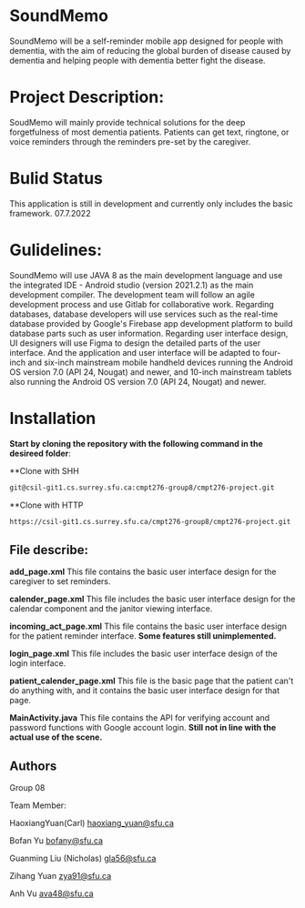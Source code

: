 SoundMemo
=========
SoundMemo will be a self-reminder mobile app designed for people with dementia, with the aim of reducing the global burden of disease caused by dementia and helping people with dementia better fight the disease.

# Project Description:
SoudMemo will mainly provide technical solutions for the deep forgetfulness of most dementia patients. Patients can get text, ringtone, or voice reminders through the reminders pre-set by the caregiver.

# Bulid Status
This application is still in development and currently only includes the basic framework. 07.7.2022

# Gulidelines:
SoundMemo will use JAVA 8 as the main development language and use the integrated IDE - Android studio (version 2021.2.1) as the main development compiler. The development team will follow an agile development process and use Gitlab for collaborative work. Regarding databases, database developers will use services such as the real-time database provided by Google's Firebase app development platform to build 
database parts such as user information. Regarding user interface design, UI designers will use Figma to design the detailed parts of the user interface. And the application and user interface will be adapted to four-inch and six-inch mainstream mobile handheld devices running the Android OS version 7.0 (API 24, Nougat) and newer, and 10-inch mainstream tablets also running the Android OS version 7.0 (API 24, Nougat) and newer. 

# Installation

**Start by cloning the repository with the following command in the desireed folder**:

**Clone with SHH
```bash
git@csil-git1.cs.surrey.sfu.ca:cmpt276-group8/cmpt276-project.git
```

**Clone with HTTP
```bash
https://csil-git1.cs.surrey.sfu.ca/cmpt276-group8/cmpt276-project.git
```
## File describe:

**add_page.xml**
This file contains the basic user interface design for the caregiver to set reminders.

**calender_page.xml**
This file includes the basic user interface design for the calendar component and the janitor viewing interface.

**incoming_act_page.xml**
This file contains the basic user interface design for the patient reminder interface.
    **Some features still unimplemented.**

**login_page.xml**
This file includes the basic user interface design of the login interface.

**patient_calender_page.xml**
This file is the basic page that the patient can't do anything with, and it contains the basic user interface design for that page.

**MainActivity.java**
This file contains the API for verifying account and password functions with Google account login. 
    **Still not in line with the actual use of the scene.**
## Authors
Group 08

Team Member:

HaoxiangYuan(Carl)  haoxiang_yuan@sfu.ca 

Bofan Yu  bofany@sfu.ca 

Guanming Liu (Nicholas) gla56@sfu.ca 

Zihang Yuan zya91@sfu.ca 

Anh Vu  ava48@sfu.ca 

